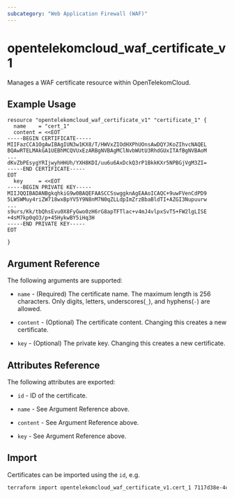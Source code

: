 ```yaml
---
subcategory: "Web Application Firewall (WAF)"
---
```


# opentelekomcloud_waf_certificate_v1

Manages a WAF certificate resource within OpenTelekomCloud.

## Example Usage

```hcl
resource "opentelekomcloud_waf_certificate_v1" "certificate_1" {
  name    = "cert_1"
  content = <<EOT
-----BEGIN CERTIFICATE-----
MIIFazCCA1OgAwIBAgIUN3w1KX8/T/HWVxZIOdHXPhUOnsAwDQYJKoZIhvcNAQEL
BQAwRTELMAkGA1UEBhMCQVUxEzARBgNVBAgMClNvbWUtU3RhdGUxITAfBgNVBAoM
...
dKvZbPEsygYRIjwyhHHUh/YXH8KDI/uu6u6AxDckQ3rP1BkkKXr5NPBGjVgM3ZI=
-----END CERTIFICATE-----
EOT
  key     = <<EOT
-----BEGIN PRIVATE KEY-----
MIIJQQIBADANBgkqhkiG9w0BAQEFAASCCSswggknAgEAAoICAQC+9uwFVenCdPD9
5LWSWMuy4riZW718wxBpYV5Y9N8nM7N0qZLLdpImZrzBbaBldTI+AZGI3Nupuurw
...
s9urs/Kk/tbQhsEvu0X8FyGwo0zH6rG8apTFTlac+v4mJ4vlpxSvT5+FW2lgLISE
+4sM7kp0qO3/p+45HykwBY5iHq3H
-----END PRIVATE KEY-----
EOT

}
```

## Argument Reference

The following arguments are supported:

* `name` - (Required) The certificate name. The maximum length is 256 characters.
  Only digits, letters, underscores(`_`), and hyphens(`-`) are allowed.

* `content` - (Optional) The certificate content. Changing this creates a new certificate.

* `key` - (Optional) The private key. Changing this creates a new certificate.

## Attributes Reference

The following attributes are exported:

* `id` - ID of the certificate.

* `name` - See Argument Reference above.

* `content` - See Argument Reference above.

* `key` - See Argument Reference above.

## Import

Certificates can be imported using the `id`, e.g.

```sh
terraform import opentelekomcloud_waf_certificate_v1.cert_1 7117d38e-4c8f-4624-a505-bd96b97d024c
```
